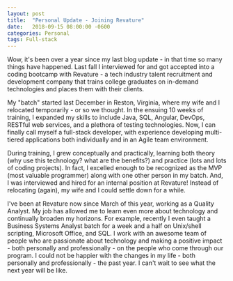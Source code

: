 ```yaml
---
layout: post
title:  "Personal Update - Joining Revature"
date:   2018-09-15 08:00:00 -0600
categories: Personal
tags: Full-stack
---
```

Wow, it's been over a year since my last blog update - in that time so many things have
happened. Last fall I interviewed for and got accepted into a coding bootcamp with Revature - a
tech industry talent recruitment and development company that trains college graduates on in-demand technologies
and places them with their clients.

My "batch" started last December in Reston, Virginia, where my wife and I relocated
temporarily - or so we thought. In the ensuing 10 weeks of training, I expanded my
skills to include Java, SQL, Angular, DevOps, RESTful web services, and a plethora
of testing technologies. Now, I can finally call myself a full-stack developer,
with experience developing multi-tiered applications both individually and in an Agile team environment.

During training, I grew conceptually and practically, learning both theory (why use
this technology? what are the benefits?) and practice (lots and lots of coding projects).
In fact, I excelled enough to be recognized as the MVP (most valuable programmer) along
with one other person in my batch. And, I was interviewed and hired for an internal position
at Revature! Instead of relocating (again), my wife and I could settle down for a while.

I've been at Revature now since March of this year, working as a Quality Analyst.
My job has allowed me to learn even more about technology and continually broaden my
horizons. For example, recently I even taught a Business Systems Analyst batch for a week
and a half on Unix/shell scripting, Microsoft Office, and SQL. I work with an awesome
team of people who are passionate about technology and making a positive impact -
both personally and professionally - on the people who come through our program. I
could not be happier with the changes in my life - both personally and professionally -
the past year. I can't wait to see what the next year will be like.
